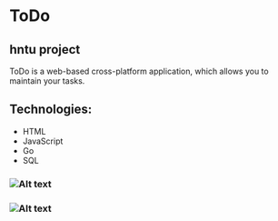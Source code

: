 # ToDo
## hntu project
ToDo is a web-based cross-platform application, which allows you to maintain your tasks.
## Technologies: 
* HTML 
* JavaScript 
* Go 
* SQL
### ![Alt text](https://monosnap.com/file/Ph6ukVxYkf3poJQzNKukkGH41Q6x2Z.png)
### ![Alt text](https://monosnap.com/file/TXM7f1GPJYF8guCSUH9HmPObo9Y23L.png)
